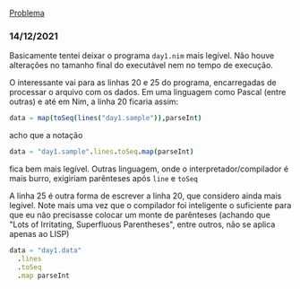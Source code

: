 [Problema](https://adventofcode.com/2021/day/1)

### 14/12/2021

Basicamente tentei deixar o programa `day1.nim` mais legível. Não houve alterações no tamanho final do executável nem no tempo de execução.

O interessante vai para as linhas 20 e 25 do programa, encarregadas de processar o arquivo com os dados. Em uma linguagem como Pascal (entre outras) e até em Nim, a linha 20 ficaria assim:

```nim
data = map(toSeq(lines("day1.sample")),parseInt)
```

acho que a notação

```nim
data = "day1.sample".lines.toSeq.map(parseInt)
```

fica bem mais legível. Outras linguagem, onde o interpretador/compilador é mais burro, exigiriam parênteses após `line` e `toSeq`

A linha 25 é outra forma de escrever a linha 20, que considero ainda mais legível. Note mais uma vez que o compilador foi inteligente o suficiente para que eu não precisasse colocar um monte de parênteses (achando que "Lots of Irritating, Superfluous Parentheses", entre outros,  não se aplica apenas ao LISP)

```nim
data = "day1.data"
  .lines
  .toSeq
  .map parseInt
```

